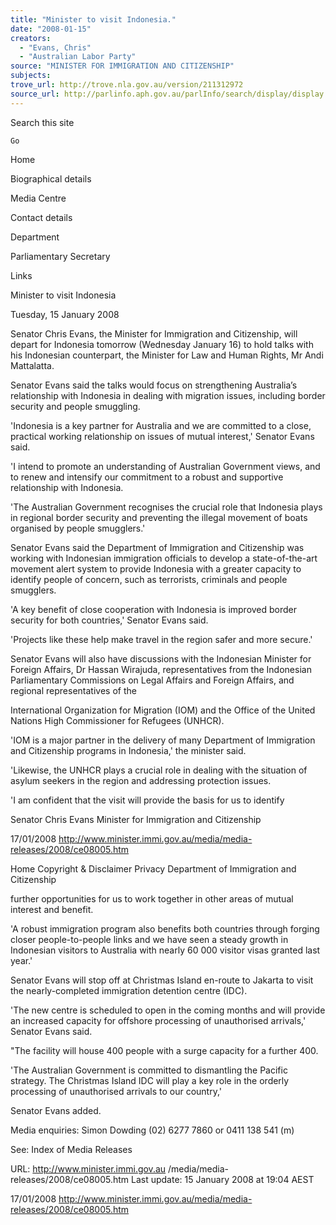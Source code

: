 ```yaml
---
title: "Minister to visit Indonesia."
date: "2008-01-15"
creators:
  - "Evans, Chris"
  - "Australian Labor Party"
source: "MINISTER FOR IMMIGRATION AND CITIZENSHIP"
subjects:
trove_url: http://trove.nla.gov.au/version/211312972
source_url: http://parlinfo.aph.gov.au/parlInfo/search/display/display.w3p;query=Id%3A%22media/pressrel/GJFP6%22
---
```


 Search this site  

    Go

 Home

 Biographical details 

 Media Centre 

 Contact details 

 Department 

 Parliamentary Secretary 

 Links 

 Minister to visit Indonesia 

 Tuesday, 15 January 2008 

 Senator Chris Evans, the Minister for Immigration and Citizenship,  will depart for Indonesia tomorrow (Wednesday January 16) to  hold talks with his Indonesian counterpart, the Minister for Law  and Human Rights, Mr Andi Mattalatta. 

 Senator Evans said the talks would focus on strengthening  Australia’s relationship with Indonesia in dealing with migration  issues, including border security and people smuggling.  

 'Indonesia is a key partner for Australia and we are committed to a  close, practical working relationship on issues of mutual interest,'  Senator Evans said.  

 'I intend to promote an understanding of Australian Government  views, and to renew and intensify our commitment to a robust and  supportive relationship with Indonesia. 

 'The Australian Government recognises the crucial role that  Indonesia plays in regional border security and preventing the  illegal movement of boats organised by people smugglers.'  

 Senator Evans said the Department of Immigration and  Citizenship was working with Indonesian immigration officials to  develop a state-of-the-art movement alert system to provide  Indonesia with a greater capacity to identify people of concern,  such as terrorists, criminals and people smugglers. 

 'A key benefit of close cooperation with Indonesia is improved  border security for both countries,' Senator Evans said. 

 'Projects like these help make travel in the region safer and more  secure.' 

 Senator Evans will also have discussions with the Indonesian  Minister for Foreign Affairs, Dr Hassan Wirajuda, representatives  from the Indonesian Parliamentary Commissions on Legal Affairs  and Foreign Affairs, and regional representatives of the 

 International Organization for Migration (IOM) and the Office of the  United Nations High Commissioner for Refugees (UNHCR). 

 'IOM is a major partner in the delivery of many Department of  Immigration and Citizenship programs in Indonesia,' the minister  said. 

 'Likewise, the UNHCR plays a crucial role in dealing with the  situation of asylum seekers in the region and addressing  protection issues. 

 'I am confident that the visit will provide the basis for us to identify 

 Senator Chris Evans  Minister for Immigration and Citizenship 

 17/01/2008 http://www.minister.immi.gov.au/media/media-releases/2008/ce08005.htm

 Home  Copyright & Disclaimer  Privacy  Department of Immigration and Citizenship   

 further opportunities for us to work together in other areas of  mutual interest and benefit. 

 'A robust immigration program also benefits both countries through  forging closer people-to-people links and we have seen a steady  growth in Indonesian visitors to Australia with nearly 60 000 visitor  visas granted last year.' 

 Senator Evans will stop off at Christmas Island en-route to Jakarta  to visit the nearly-completed immigration detention centre (IDC). 

 'The new centre is scheduled to open in the coming months and  will provide an increased capacity for offshore processing of  unauthorised arrivals,' Senator Evans said. 

 "The facility will house 400 people with a surge capacity for a  further 400.  

 'The Australian Government is committed to dismantling the  Pacific strategy. The Christmas Island IDC will play a key role in  the orderly processing of unauthorised arrivals to our country,' 

 Senator Evans added. 

 Media enquiries: Simon Dowding (02) 6277 7860 or 0411 138  541 (m) 

 See:  Index of Media Releases 

 URL: http://www.minister.immi.gov.au /media/media-releases/2008/ce08005.htm   Last update: 15 January 2008 at 19:04 AEST  

 17/01/2008 http://www.minister.immi.gov.au/media/media-releases/2008/ce08005.htm

